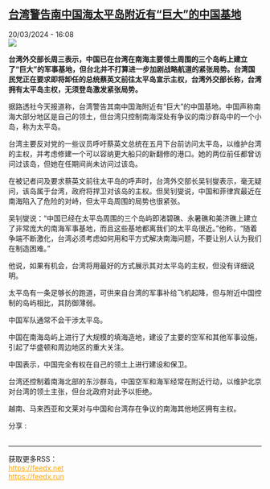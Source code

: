 <!--1710947701000-->
[台湾警告南中国海太平岛附近有“巨大”的中国基地](https://www.rfi.fr/cn/%E5%8F%B0%E6%B9%BE/20240320-%E5%8F%B0%E6%B9%BE%E8%AD%A6%E5%91%8A%E5%8D%97%E4%B8%AD%E5%9B%BD%E6%B5%B7%E5%A4%AA%E5%B9%B3%E5%B2%9B%E9%99%84%E8%BF%91%E6%9C%89-%E5%B7%A8%E5%A4%A7-%E7%9A%84%E4%B8%AD%E5%9B%BD%E5%9F%BA%E5%9C%B0)
------

<div>20/03/2024 - 16:08</div><img src="https://s.rfi.fr/media/display/3653a572-b16c-11ee-880f-005056a90284/w:1280/p:16x9/AP24012401147697.jpg"><p><strong>台湾外交部长周三表示，中国已在台湾在南海主要领土周围的三个岛屿上建立了“巨大”的军事基地，但台北并不打算进一步加剧战略航道的紧张局势。台湾国民党正在要求即将卸任的总统蔡英文前往太平岛宣示主权，台湾外交部长称，台湾拥有太平岛主权，无须登岛激发紧张局势。        </strong></p><div><p>据路透社今天报道称，台湾警告其南中国海附近有“巨大”的中国基地。中国声称南海大部分地区是自己的领土，但台湾只控制南海深处有争议的南沙群岛中的一个小岛，称为太平岛。</p><p>台湾主要反对党的一些议员呼吁蔡英文总统在五月下台前访问太平岛，以维护台湾的主权，并考虑修建一个可以容纳更大船只的新翻修的港口。她的两位前任都曾访问过该岛，但她在任期间尚未访问过该岛。</p><p>在被记者问及要求蔡英文前往太平岛的呼声时，台湾外交部长吴钊燮表示，毫无疑问，该岛属于台湾，政府将捍卫对该岛的主权。但吴钊燮说，中国和菲律宾最近在南海陷入了危险的对峙，但太平岛周围的局势也很紧张。</p><p>吴钊燮说：“中国已经在太平岛周围的三个岛屿即渚碧礁、永暑礁和美济礁上建立了非常庞大的南海军事基地，而且这些基地都离我们的太平岛很近。”他称，“随着争端不断激化，台湾必须考虑如何用和平方式解决南海问题，不要让别人认为我们在制造困难。”</p><p>他说，如果有机会，台湾将用最好的方式展示其对太平岛的主权，但没有详细说明。</p><p>太平岛有一条足够长的跑道，可供来自台湾的军事补给飞机起降，但与附近中国控制的岛屿相比，其防御薄弱。</p><p>中国军队通常不会干涉太平岛。</p><p>中国在南海岛屿上进行了大规模的填海造地，建设了主要的空军和其他军事设施，引起了华盛顿和周边地区的重大关注。</p><p>中国表示，中国完全有权在自己的领土上进行建设和保卫。</p><p>台湾还控制着南海北部的东沙群岛，中国空军和海军经常在附近行动，以维护北京对台湾的领土主张，但台北政府对此予以拒绝。</p><p>越南、马来西亚和文莱对与中国和台湾存在争议的南海其他地区拥有主权。</p><div data-selfpromo-newsletter></div><div data-selfpromo-app></div></div><div><div>分享 :</div><div><a href="https://www.facebook.com/dialog/share?app_id=113191652055439&amp;href=https%3A%2F%2Frfi.my%2FARin.F&amp;redirect_uri=https%3A%2F%2Fwww.rfi.fr%2Fcn%2F%25E5%258F%25B0%25E6%25B9%25BE%2F20240320-%25E5%258F%25B0%25E6%25B9%25BE%25E8%25AD%25A6%25E5%2591%258A%25E5%258D%2597%25E4%25B8%25AD%25E5%259B%25BD%25E6%25B5%25B7%25E5%25A4%25AA%25E5%25B9%25B3%25E5%25B2%259B%25E9%2599%2584%25E8%25BF%2591%25E6%259C%2589-%25E5%25B7%25A8%25E5%25A4%25A7-%25E7%259A%2584%25E4%25B8%25AD%25E5%259B%25BD%25E5%259F%25BA%25E5%259C%25B0&amp;locale=zh_CN" target="_blank" rel="noopener nofollow"><span></span></a><a href="whatsapp://send?text=%E5%8F%B0%E6%B9%BE%E8%AD%A6%E5%91%8A%E5%8D%97%E4%B8%AD%E5%9B%BD%E6%B5%B7%E5%A4%AA%E5%B9%B3%E5%B2%9B%E9%99%84%E8%BF%91%E6%9C%89%E2%80%9C%E5%B7%A8%E5%A4%A7%E2%80%9D%E7%9A%84%E4%B8%AD%E5%9B%BD%E5%9F%BA%E5%9C%B0%20-%20https%3A%2F%2Frfi.my%2FARin.W" target="_blank" rel="noopener nofollow"><span></span></a><a href="https://web.whatsapp.com/send?text=%E5%8F%B0%E6%B9%BE%E8%AD%A6%E5%91%8A%E5%8D%97%E4%B8%AD%E5%9B%BD%E6%B5%B7%E5%A4%AA%E5%B9%B3%E5%B2%9B%E9%99%84%E8%BF%91%E6%9C%89%E2%80%9C%E5%B7%A8%E5%A4%A7%E2%80%9D%E7%9A%84%E4%B8%AD%E5%9B%BD%E5%9F%BA%E5%9C%B0%20-%20https%3A%2F%2Frfi.my%2FARin.W" target="_blank" rel="noopener nofollow"><span></span></a><a href="https://x.com/intent/tweet?url=https%3A%2F%2Frfi.my%2FARin.X&amp;via=RFI_Cn&amp;related=RFI_Cn&amp;text=%E5%8F%B0%E6%B9%BE%E8%AD%A6%E5%91%8A%E5%8D%97%E4%B8%AD%E5%9B%BD%E6%B5%B7%E5%A4%AA%E5%B9%B3%E5%B2%9B%E9%99%84%E8%BF%91%E6%9C%89%E2%80%9C%E5%B7%A8%E5%A4%A7%E2%80%9D%E7%9A%84%E4%B8%AD%E5%9B%BD%E5%9F%BA%E5%9C%B0&amp;lang=zh-cn" target="_blank" rel="noopener nofollow"><span></span></a><span data-root-share><share-button v-on:open="openModal"></share-button><share-modal v-if="displayModal" v-on:close="closeModal"></share-modal></span></div></div><br><hr><div>获取更多RSS：<br><a href="https://feedx.net" style="color:orange" target="_blank">https://feedx.net</a> <br><a href="https://feedx.run" style="color:orange" target="_blank">https://feedx.run</a><br></div>
